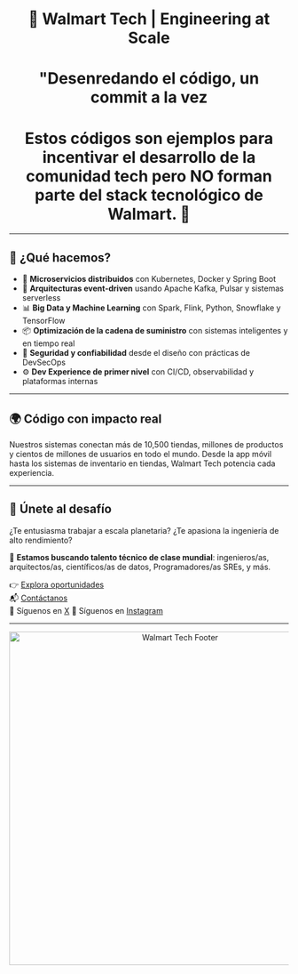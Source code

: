 
<h1 align="center">🚀 Walmart Tech | Engineering at Scale</h1>
<h1 align="center">"Desenredando el código, un commit a la vez</h1>
<h1 align="center">Estos códigos son ejemplos para incentivar el desarrollo de la comunidad tech pero NO forman parte del stack tecnológico de Walmart. 🙂</h1>

---

## 🧠 ¿Qué hacemos?

- 🔄 **Microservicios distribuidos** con Kubernetes, Docker y Spring Boot
- 🧩 **Arquitecturas event-driven** usando Apache Kafka, Pulsar y sistemas serverless
- 📊 **Big Data y Machine Learning** con Spark, Flink, Python, Snowflake y TensorFlow
- 📦 **Optimización de la cadena de suministro** con sistemas inteligentes y en tiempo real
- 🔐 **Seguridad y confiabilidad** desde el diseño con prácticas de DevSecOps
- ⚙️ **Dev Experience de primer nivel** con CI/CD, observabilidad y plataformas internas

---

## 🌍 Código con impacto real

Nuestros sistemas conectan más de 10,500 tiendas, millones de productos y cientos de millones de usuarios en todo el mundo. Desde la app móvil hasta los sistemas de inventario en tiendas, Walmart Tech potencia cada experiencia.

---

## 💙 Únete al desafío

¿Te entusiasma trabajar a escala planetaria?
¿Te apasiona la ingeniería de alto rendimiento?

🎯 **Estamos buscando talento técnico de clase mundial**: ingenieros/as, arquitectos/as, científicos/as de datos, Programadores/as SREs, y más.

👉 [Explora oportunidades](https://www.esteesellugar.com/empleosentecnologiawalmart)  
📬 [Contáctanos](https://www.esteesellugar.com/empleosentecnologiawalmart)  
📣 Síguenos en [X](https://x.com/TrabajaenWalMx)
📣 Síguenos en [Instagram](https://www.instagram.com/trabaja.walmart.mx?)

---

<p align="center">
  <img src="https://your-cdn.com/walmart-tech-footer.png" alt="Walmart Tech Footer" width="600px" />
</p>

